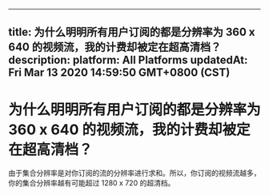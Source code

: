 
---
title: 为什么明明所有用户订阅的都是分辨率为 360 x 640 的视频流，我的计费却被定在超高清档？
description: 
platform: All Platforms
updatedAt: Fri Mar 13 2020 14:59:50 GMT+0800 (CST)
---
# 为什么明明所有用户订阅的都是分辨率为 360 x 640 的视频流，我的计费却被定在超高清档？
由于集合分辨率是对你订阅的流的分辨率进行求和。所以，你订阅的视频流越多，你的集合分辨率越有可能超过 1280 x 720 的超清档。
